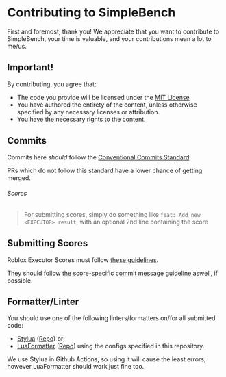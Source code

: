 # Contributing to SimpleBench

First and foremost, thank you! We appreciate that you want to contribute to SimpleBench, your time is valuable, and your contributions mean a lot to me/us.

<!-- yes, the above text is from https://github.com/generate/generate-contributing/blob/e9becbfd164ede91246446200039cf6661d8ae1e/templates/contributing.md -->

## Important!

By contributing, you agree that:
- The code you provide will be licensed under the [MIT License](LICENSE)
- You have authored the entirety of the content, unless otherwise specified by any necessary licenses or attribution.
- You have the necessary rights to the content.

## Commits

Commits here *should* follow the [Conventional Commits Standard](https://www.conventionalcommits.org/en/v1.0.0/).

PRs which do not follow this standard have a lower chance of getting merged.

###### Scores

> For submitting scores, simply do something like `feat: Add new <EXECUTOR> result`, with an optional 2nd line containing the score

## Submitting Scores

Roblox Executor Scores must follow [these guidelines](out/Roblox/).

They should follow [the score-specific commit message guideline](#scores) aswell, if possible.

## Formatter/Linter

You should use one of the following linters/formatters on/for all submitted code:
- [Stylua](https://marketplace.visualstudio.com/items?itemName=JohnnyMorganz.stylua) ([Repo](https://github.com/johnnymorganz/stylua)) or;
- [LuaFormatter](https://marketplace.visualstudio.com/items?itemName=Koihik.vscode-lua-format) ([Repo](https://github.com/Koihik/LuaFormatter)) using the configs specified in this repository.

We use Stylua in Github Actions, so using it will cause the least errors, however LuaFormatter should work just fine too.